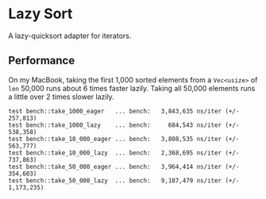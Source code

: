 # Lazy Sort
A lazy-quicksort adapter for iterators.

## Performance
On my MacBook, taking the first 1,000 sorted elements from a `Vec<usize>` of `len` 50,000 runs about 6 times faster lazily. Taking all 50,000 elements runs a little over 2 times slower lazily.
```
test bench::take_1000_eager   ... bench:   3,843,635 ns/iter (+/- 257,813)
test bench::take_1000_lazy    ... bench:     684,543 ns/iter (+/- 538,358)
test bench::take_10_000_eager ... bench:   3,808,535 ns/iter (+/- 563,777)
test bench::take_10_000_lazy  ... bench:   2,368,695 ns/iter (+/- 737,863)
test bench::take_50_000_eager ... bench:   3,964,414 ns/iter (+/- 354,603)
test bench::take_50_000_lazy  ... bench:   9,187,479 ns/iter (+/- 1,173,235)
```
